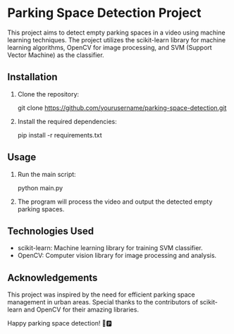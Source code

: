 # Parking Space Detection Project

This project aims to detect empty parking spaces in a video using machine learning techniques. The project utilizes the scikit-learn library for machine learning algorithms, OpenCV for image processing, and SVM (Support Vector Machine) as the classifier.

## Installation

1. Clone the repository:
   
   git clone https://github.com/yourusername/parking-space-detection.git
   

2. Install the required dependencies:
   
   pip install -r requirements.txt
   

## Usage

1. Run the main script:
   
   python main.py

   
2. The program will process the video and output the detected empty parking spaces.

## Technologies Used

- scikit-learn: Machine learning library for training SVM classifier.
- OpenCV: Computer vision library for image processing and analysis.

## Acknowledgements

This project was inspired by the need for efficient parking space management in urban areas. Special thanks to the contributors of scikit-learn and OpenCV for their amazing libraries.

Happy parking space detection! 🚗🅿️
